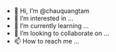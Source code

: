 - 👋 Hi, I’m @chauquangtam
- 👀 I’m interested in ...
- 🌱 I’m currently learning ...
- 💞️ I’m looking to collaborate on ...
- 📫 How to reach me ...

<!---
chauquangtam/chauquangtam is a ✨ special ✨ repository because its `README.md` (this file) appears on your GitHub profile.
You can click the Preview link to take a look at your changes.
--->
